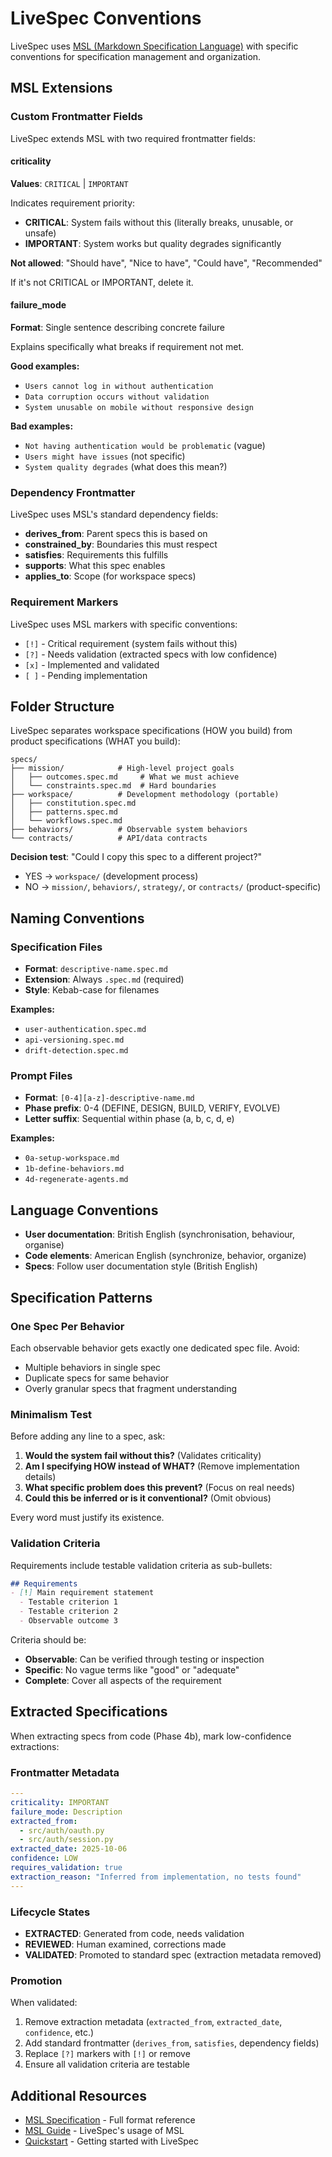 # LiveSpec Conventions

LiveSpec uses [MSL (Markdown Specification Language)](https://github.com/chrs-myrs/msl-specification) with specific conventions for specification management and organization.

## MSL Extensions

### Custom Frontmatter Fields

LiveSpec extends MSL with two required frontmatter fields:

#### criticality

**Values**: `CRITICAL` | `IMPORTANT`

Indicates requirement priority:
- **CRITICAL**: System fails without this (literally breaks, unusable, or unsafe)
- **IMPORTANT**: System works but quality degrades significantly

**Not allowed**: "Should have", "Nice to have", "Could have", "Recommended"

If it's not CRITICAL or IMPORTANT, delete it.

#### failure_mode

**Format**: Single sentence describing concrete failure

Explains specifically what breaks if requirement not met.

**Good examples:**
- `Users cannot log in without authentication`
- `Data corruption occurs without validation`
- `System unusable on mobile without responsive design`

**Bad examples:**
- `Not having authentication would be problematic` (vague)
- `Users might have issues` (not specific)
- `System quality degrades` (what does this mean?)

### Dependency Frontmatter

LiveSpec uses MSL's standard dependency fields:

- **derives_from**: Parent specs this is based on
- **constrained_by**: Boundaries this must respect
- **satisfies**: Requirements this fulfills
- **supports**: What this spec enables
- **applies_to**: Scope (for workspace specs)

### Requirement Markers

LiveSpec uses MSL markers with specific conventions:

- `[!]` - Critical requirement (system fails without this)
- `[?]` - Needs validation (extracted specs with low confidence)
- `[x]` - Implemented and validated
- `[ ]` - Pending implementation

## Folder Structure

LiveSpec separates workspace specifications (HOW you build) from product specifications (WHAT you build):

```
specs/
├── mission/            # High-level project goals
│   ├── outcomes.spec.md     # What we must achieve
│   └── constraints.spec.md  # Hard boundaries
├── workspace/          # Development methodology (portable)
│   ├── constitution.spec.md
│   ├── patterns.spec.md
│   └── workflows.spec.md
├── behaviors/          # Observable system behaviors
└── contracts/          # API/data contracts
```

**Decision test**: "Could I copy this spec to a different project?"
- YES → `workspace/` (development process)
- NO → `mission/`, `behaviors/`, `strategy/`, or `contracts/` (product-specific)

## Naming Conventions

### Specification Files

- **Format**: `descriptive-name.spec.md`
- **Extension**: Always `.spec.md` (required)
- **Style**: Kebab-case for filenames

**Examples:**
- `user-authentication.spec.md`
- `api-versioning.spec.md`
- `drift-detection.spec.md`

### Prompt Files

- **Format**: `[0-4][a-z]-descriptive-name.md`
- **Phase prefix**: 0-4 (DEFINE, DESIGN, BUILD, VERIFY, EVOLVE)
- **Letter suffix**: Sequential within phase (a, b, c, d, e)

**Examples:**
- `0a-setup-workspace.md`
- `1b-define-behaviors.md`
- `4d-regenerate-agents.md`

## Language Conventions

- **User documentation**: British English (synchronisation, behaviour, organise)
- **Code elements**: American English (synchronize, behavior, organize)
- **Specs**: Follow user documentation style (British English)

## Specification Patterns

### One Spec Per Behavior

Each observable behavior gets exactly one dedicated spec file. Avoid:
- Multiple behaviors in single spec
- Duplicate specs for same behavior
- Overly granular specs that fragment understanding

### Minimalism Test

Before adding any line to a spec, ask:

1. **Would the system fail without this?** (Validates criticality)
2. **Am I specifying HOW instead of WHAT?** (Remove implementation details)
3. **What specific problem does this prevent?** (Focus on real needs)
4. **Could this be inferred or is it conventional?** (Omit obvious)

Every word must justify its existence.

### Validation Criteria

Requirements include testable validation criteria as sub-bullets:

```markdown
## Requirements
- [!] Main requirement statement
  - Testable criterion 1
  - Testable criterion 2
  - Observable outcome 3
```

Criteria should be:
- **Observable**: Can be verified through testing or inspection
- **Specific**: No vague terms like "good" or "adequate"
- **Complete**: Cover all aspects of the requirement

## Extracted Specifications

When extracting specs from code (Phase 4b), mark low-confidence extractions:

### Frontmatter Metadata

```yaml
---
criticality: IMPORTANT
failure_mode: Description
extracted_from:
  - src/auth/oauth.py
  - src/auth/session.py
extracted_date: 2025-10-06
confidence: LOW
requires_validation: true
extraction_reason: "Inferred from implementation, no tests found"
---
```

### Lifecycle States

- **EXTRACTED**: Generated from code, needs validation
- **REVIEWED**: Human examined, corrections made
- **VALIDATED**: Promoted to standard spec (extraction metadata removed)

### Promotion

When validated:
1. Remove extraction metadata (`extracted_from`, `extracted_date`, `confidence`, etc.)
2. Add standard frontmatter (`derives_from`, `satisfies`, dependency fields)
3. Replace `[?]` markers with `[!]` or remove
4. Ensure all validation criteria are testable

## Additional Resources

- [MSL Specification](https://github.com/chrs-myrs/msl-specification) - Full format reference
- [MSL Guide](msl-guide.md) - LiveSpec's usage of MSL
- [Quickstart](quickstart.md) - Getting started with LiveSpec
